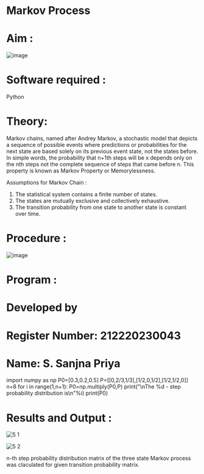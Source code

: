 # Markov Process


# Aim : 

![image](https://user-images.githubusercontent.com/104613195/170176804-7a25305b-c5e3-4b93-8201-8ebbe99765cc.png)

# Software required :  

Python

# Theory:

Markov chains, named after Andrey Markov, a stochastic model that depicts a sequence of possible events where predictions or probabilities for the next state are based solely on its previous event state, not the states before. In simple words, the probability that n+1th steps will be x depends only on the nth steps not the complete sequence of steps that came before n. This property is known as Markov Property or Memorylessness. 

Assumptions for Markov Chain :
1. The statistical system contains a finite number of states.
2. The states are mutually exclusive and collectively exhaustive.
3. The transition probability from one state to another state is constant over time.
# Procedure :

![image](https://user-images.githubusercontent.com/104613195/170175685-c6187523-f268-4a3b-b03d-8bbe62647a57.png)

# Program :
# Developed by
# Register Number: 212220230043
# Name: S. Sanjna Priya

import numpy as np
P0=[0.3,0.2,0.5]
P=[[0,2/3,1/3],[1/2,0,1/2],[1/2,1/2,0]]
n=8
for i in range(1,n+1):
    P0=np.multiply(P0,P)
    print("\nThe %d - step probability distribution is\n"%i)
    print(P0)

# Results and Output : 
![5 1](https://user-images.githubusercontent.com/75234965/170946557-e494c876-300c-4cd8-9351-d8d5800e3238.PNG)

![5 2](https://user-images.githubusercontent.com/75234965/170946648-e0e2231c-2dda-4766-9eef-f99af4083dcc.PNG)

n-th step probability distribution matrix of the three state Markov process was claculated for given transition probability matrix.
